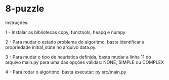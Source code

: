 # 8-puzzle

Instruções:

1 - Instalar as bibliotecas copy, functools, heapq e numpy

2 - Para mudar o estado problema do algoritmo, basta identificar a propriedade initial_state no arquivo data.py.

3 - Para mudar o tipo de heurística definida, basta mudar a linha 11 do arquivo main.py para uma das opções válidas: NONE, SIMPLE ou COMPLEX

4 - Para rodar o algoritmo, basta executar: py src/main.py
